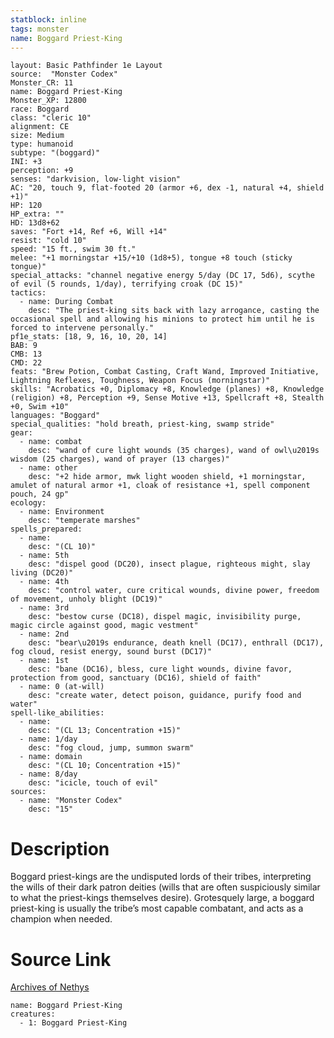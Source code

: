 ```yaml
---
statblock: inline
tags: monster
name: Boggard Priest-King
---
```

```statblock
layout: Basic Pathfinder 1e Layout
source:  "Monster Codex"
Monster_CR: 11
name: Boggard Priest-King
Monster_XP: 12800
race: Boggard
class: "cleric 10"
alignment: CE
size: Medium
type: humanoid
subtype: "(boggard)"
INI: +3
perception: +9
senses: "darkvision, low-light vision"
AC: "20, touch 9, flat-footed 20 (armor +6, dex -1, natural +4, shield +1)"
HP: 120
HP_extra: ""
HD: 13d8+62
saves: "Fort +14, Ref +6, Will +14"
resist: "cold 10"
speed: "15 ft., swim 30 ft."
melee: "+1 morningstar +15/+10 (1d8+5), tongue +8 touch (sticky tongue)"
special_attacks: "channel negative energy 5/day (DC 17, 5d6), scythe of evil (5 rounds, 1/day), terrifying croak (DC 15)"
tactics:
  - name: During Combat
    desc: "The priest-king sits back with lazy arrogance, casting the occasional spell and allowing his minions to protect him until he is forced to intervene personally."
pf1e_stats: [18, 9, 16, 10, 20, 14]
BAB: 9
CMB: 13
CMD: 22
feats: "Brew Potion, Combat Casting, Craft Wand, Improved Initiative, Lightning Reflexes, Toughness, Weapon Focus (morningstar)"
skills: "Acrobatics +0, Diplomacy +8, Knowledge (planes) +8, Knowledge (religion) +8, Perception +9, Sense Motive +13, Spellcraft +8, Stealth +0, Swim +10"
languages: "Boggard"
special_qualities: "hold breath, priest-king, swamp stride"
gear:
  - name: combat
    desc: "wand of cure light wounds (35 charges), wand of owl\u2019s wisdom (25 charges), wand of prayer (13 charges)"
  - name: other
    desc: "+2 hide armor, mwk light wooden shield, +1 morningstar, amulet of natural armor +1, cloak of resistance +1, spell component pouch, 24 gp"
ecology:
  - name: Environment
    desc: "temperate marshes"
spells_prepared:
  - name:
    desc: "(CL 10)"
  - name: 5th
    desc: "dispel good (DC20), insect plague, righteous might, slay living (DC20)"
  - name: 4th
    desc: "control water, cure critical wounds, divine power, freedom of movement, unholy blight (DC19)"
  - name: 3rd
    desc: "bestow curse (DC18), dispel magic, invisibility purge, magic circle against good, magic vestment"
  - name: 2nd
    desc: "bear\u2019s endurance, death knell (DC17), enthrall (DC17), fog cloud, resist energy, sound burst (DC17)"
  - name: 1st
    desc: "bane (DC16), bless, cure light wounds, divine favor, protection from good, sanctuary (DC16), shield of faith"
  - name: 0 (at-will)
    desc: "create water, detect poison, guidance, purify food and water"
spell-like_abilities:
  - name:
    desc: "(CL 13; Concentration +15)"
  - name: 1/day
    desc: "fog cloud, jump, summon swarm"
  - name: domain
    desc: "(CL 10; Concentration +15)"
  - name: 8/day
    desc: "icicle, touch of evil"
sources:
  - name: "Monster Codex"
    desc: "15"
```
# Description
Boggard priest-kings are the undisputed lords of their tribes, interpreting the wills of their dark patron deities (wills that are often suspiciously similar to what the priest-kings themselves desire). Grotesquely large, a boggard priest-king is usually the tribe’s most capable combatant, and acts as a champion when needed.
# Source Link
[Archives of Nethys](https://aonprd.com/MonsterDisplay.aspx?ItemName=Boggard%20Priest-King)
```encounter-table
name: Boggard Priest-King
creatures:
  - 1: Boggard Priest-King
```
